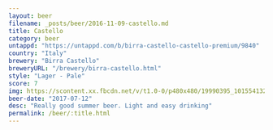 ```yaml
---
layout: beer
filename: _posts/beer/2016-11-09-castello.md
title: Castello
category: beer
untappd: "https://untappd.com/b/birra-castello-castello-premium/9840"
country: "Italy"
brewery: "Birra Castello"
breweryURL: "/brewery/birra-castello.html"
style: "Lager - Pale"
score: 7
img: https://scontent.xx.fbcdn.net/v/t1.0-0/p480x480/19990395_10155413285683745_8995265912889057333_n.jpg?oh=757fed2be5063cec84506787fc2434b6&oe=5A61C915
beer-date: "2017-07-12"
desc: "Really good summer beer. Light and easy drinking"
permalink: /beer/:title.html
---
```


